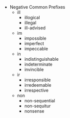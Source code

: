 - Negative Common Prefixes
  - ill
    - illogical
    - illegal
    - ill-advised
  - im
    - impossible
    - imperfect
    - impeccable
  - in
    - indistinguishable
    - indeterminate
    - invincible
  - ir
    - irresponsible
    - irredeemable
    - irrespective
  - non
    - non-sequential
    - non-sequitur
    - nonsense
